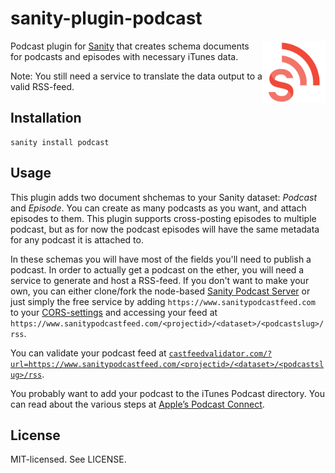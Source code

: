 # sanity-plugin-podcast

<img align="right" width="100" height="100" alt="Sanity Podcast Server Logo" src="https://github.com/kmelve/sanity-plugin-podcast/blob/master/src/static/sanity-podcast-logo.png?raw=true">

Podcast plugin for [Sanity](https://sanity.io/) that creates schema documents for podcasts and episodes with necessary iTunes data.

Note: You still need a service to translate the data output to a valid RSS-feed.
## Installation

```
sanity install podcast
```

## Usage

This plugin adds two document shchemas to your Sanity dataset: *Podcast* and *Episode*. You can create as many podcasts as you want, and attach episodes to them. This plugin supports cross-posting episodes to multiple podcast, but as for now the podcast episodes will have the same metadata for any podcast it is attached to.

In these schemas you will have most of the fields you'll need to publish a podcast. In order to actually get a podcast on the ether, you will need a service to generate and host a RSS-feed. If you don't want to make your own, you can either clone/fork the node-based [Sanity Podcast Server](https://github.com/kmelve/sanity-podcast-server) or just simply the free service by adding `https://www.sanitypodcastfeed.com` to your [CORS-settings](https://www.sanity.io/docs/front-ends/cors) and accessing your feed at `https://www.sanitypodcastfeed.com/<projectid>/<dataset>/<podcastslug>/rss`.

You can validate your podcast feed at [`castfeedvalidator.com/?url=https://www.sanitypodcastfeed.com/<projectid>/<dataset>/<podcastslug>/rss`](castfeedvalidator.com).

You probably want to add your podcast to the iTunes Podcast directory. You can read about the various steps at [Apple’s Podcast Connect](https://itunespartner.apple.com/podcasts/).

## License

MIT-licensed. See LICENSE.